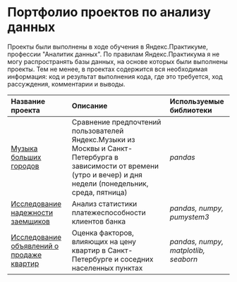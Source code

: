 # Портфолио проектов по анализу данных

Проекты были выполнены в ходе обучения в Яндекс.Практикуме, профессии "Аналитик данных". По правилам Яндекс.Практикума я не могу распространять базы данных, на основе которых были выполнены проекты. Тем не менее, в проектах содержится вся необходимая информация: код и результат выполнения кода, где это требуется, ход рассуждения, комментарии и выводы.

| Название проекта | Описание | Используемые библиотеки | 
| :---------------------- | :---------------------- | :---------------------- |
| [Музыка больших городов](ru/music) | Сравнение предпочтений пользователей Яндекс.Музыки из Москвы и Санкт-Петербурга в зависимости от времени (утро и вечер) и дня недели (понедельник, среда, пятница)| *pandas* |
| [Исследование надежности заемщиков](ru/credit) | Анализ статистики платежеспособности клиентов банка| *pandas, numpy, pumystem3* |
| [Исследование объявлений о продаже квартир](ru/real_estate) | Оценка факторов, влияющих на цену квартир в Санкт-Петербурге и соседних населенных пунктах| *pandas, numpy, matplotlib, seaborn* |
